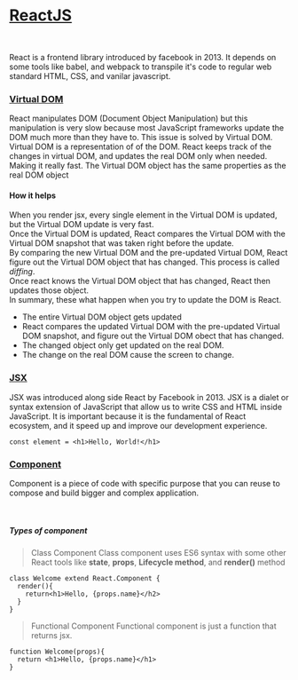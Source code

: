 # [ReactJS](https://reactjs.org/docs/hello-world.html)

<br>

React is a frontend library introduced by facebook in 2013. It depends on some tools like babel, and webpack to transpile it's code to regular web standard HTML, CSS, and vanilar javascript.

### [Virtual DOM](https://www.codecademy.com/article/react-virtual-dom)


React manipulates DOM (Document Object Manipulation) but this manipulation is very slow because most JavaScript frameworks update the DOM much more than they have to. This issue is solved by Virtual DOM. Virtual DOM is a representation of of the DOM. React keeps track of the changes in virtual DOM, and updates the real DOM only when needed. Making it really fast. The Virtual DOM object has the same properties as the real DOM object

#### How it helps

When you render jsx, every single element in the Virtual DOM is updated, but the Virtual DOM update is very fast.
<br>
Once the Virtual DOM is updated, React compares the Virtual DOM with the Virtual DOM snapshot that was taken right before the update. 
<br>
By comparing the new Virtual DOM and the pre-updated Virtual DOM, React figure out the Virtual DOM object that has changed. This process is called _diffing_.
<br>
Once react knows the Virtual DOM object that has changed, React then updates those object. 
<br>
In summary, these what happen when you try to update the DOM is React.

- The entire Virtual DOM object gets updated
- React compares the updated Virtual DOM with the pre-updated Virtual DOM snapshot, and figure out the Virtual DOM obect that has changed.
- The changed object only get updated on the real DOM.
- The change on the real DOM cause the screen to change.

### [JSX](https://reactjs.org/docs/introducing-jsx.html)

JSX was introduced along side React by Facebook in 2013. JSX is a dialet or syntax extension of JavaScript that allow us to write CSS and HTML inside JavaScript. It is important because it is the fundamental of React ecosystem, and it speed up and improve our development experience.

```
const element = <h1>Hello, World!</h1>

```

### [Component](https://reactjs.org/docs/components-and-props.html)

Component is a piece of code with specific purpose that you can reuse to compose and build bigger and complex application.

<br>

##### Types of component
> Class Component
Class component uses ES6 syntax with some other React tools like **state**, **props**, **Lifecycle method**, and **render()** method

```
class Welcome extend React.Component {
  render(){
    return<h1>Hello, {props.name}</h2>
  }
}
```

> Functional Component
Functional component is just a function that returns jsx.

```
function Welcome(props){
  return <h1>Hello, {props.name}</h1>
}
```